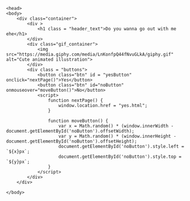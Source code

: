 <!DOCTYPE html>
<html lang="en">
    <head>
        <link rel="stylesheet" href="./style/css/styles.css">
        
    <head> 
    <body>
        <div class="container">
            <div >
                <h1 class = "header_text">Do you wanna go out with me ehe</h1>
            </div>
            <div class="gif_container">
                <img src="https://media.giphy.com/media/LnKonfpQ44fNvuGLkA/giphy.gif" alt="Cute animated illustration">
            </div>
            <div class = "buttons">
                <button class="btn" id = "yesButton" onclick="nextPage()">Yes</button>
                <button class="btn" id="noButton" onmouseover="moveButton()">No</button>
                <script>
                    function nextPage() {
                        window.location.href = "yes.html";
                    }
                    
                    function moveButton() {
                        var x = Math.random() * (window.innerWidth - document.getElementById('noButton').offsetWidth);
                        var y = Math.random() * (window.innerHeight - document.getElementById('noButton').offsetHeight);
                        document.getElementById('noButton').style.left = `${x}px`;
                        document.getElementById('noButton').style.top = `${y}px`;
                    }
                </script> 
            </div>
        </div>
       
    </body> 
</html>

